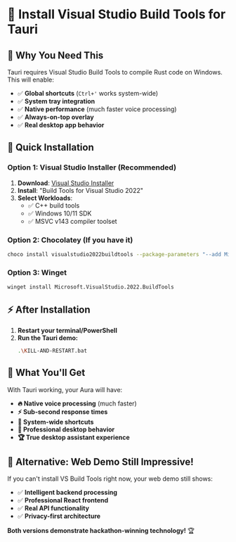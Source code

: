# 🔧 Install Visual Studio Build Tools for Tauri

## 🎯 Why You Need This

Tauri requires Visual Studio Build Tools to compile Rust code on Windows. This will enable:
- ✅ **Global shortcuts** (`Ctrl+'` works system-wide)
- ✅ **System tray integration** 
- ✅ **Native performance** (much faster voice processing)
- ✅ **Always-on-top overlay**
- ✅ **Real desktop app behavior**

## 🚀 Quick Installation

### Option 1: Visual Studio Installer (Recommended)
1. **Download**: [Visual Studio Installer](https://visualstudio.microsoft.com/downloads/)
2. **Install**: "Build Tools for Visual Studio 2022"
3. **Select Workloads**: 
   - ✅ C++ build tools
   - ✅ Windows 10/11 SDK
   - ✅ MSVC v143 compiler toolset

### Option 2: Chocolatey (If you have it)
```bash
choco install visualstudio2022buildtools --package-parameters "--add Microsoft.VisualStudio.Workload.VCTools"
```

### Option 3: Winget
```bash
winget install Microsoft.VisualStudio.2022.BuildTools
```

## ⚡ After Installation

1. **Restart your terminal/PowerShell**
2. **Run the Tauri demo:**
   ```bash
   .\KILL-AND-RESTART.bat
   ```

## 🎪 What You'll Get

With Tauri working, your Aura will have:
- **🔥 Native voice processing** (much faster)
- **⚡ Sub-second response times**
- **🎯 System-wide shortcuts**
- **🎨 Professional desktop behavior**
- **🏆 True desktop assistant experience**

## 🎉 Alternative: Web Demo Still Impressive!

If you can't install VS Build Tools right now, your web demo still shows:
- ✅ **Intelligent backend processing**
- ✅ **Professional React frontend**
- ✅ **Real API functionality**
- ✅ **Privacy-first architecture**

**Both versions demonstrate hackathon-winning technology!** 🏆